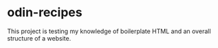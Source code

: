 # odin-recipes

This project is testing my knowledge of boilerplate HTML and an overall structure of a website.
